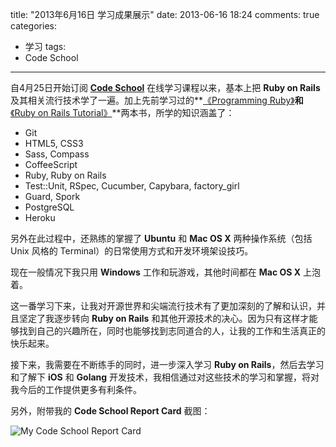 title: "2013年6月16日 学习成果展示"
date: 2013-06-16 18:24
comments: true
categories:
- 学习
tags:
- Code School
---

自4月25日开始订阅 **[Code School](http://www.codeschool.com/ "Code School")** 在线学习课程以来，基本上把 **Ruby on Rails** 及其相关流行技术学了一遍。加上先前学习过的**[《Programming Ruby》](http://pragprog.com/book/ruby4/programming-ruby-1-9-2-0 "Programming Ruby 1.9 & 2.0 (4th edition): The Pragmatic Programmers' Guide")**和**[《Ruby on Rails Tutorial》](http://ruby.railstutorial.org/ "Ruby on Rails Tutorial")**两本书，所学的知识涵盖了：

- Git
- HTML5, CSS3
- Sass, Compass
- CoffeeScript
- Ruby, Ruby on Rails
- Test::Unit, RSpec, Cucumber, Capybara, factory_girl
- Guard, Spork
- PostgreSQL
- Heroku

<!-- more -->

另外在此过程中，还熟练的掌握了 **Ubuntu** 和 **Mac OS X** 两种操作系统（包括 Unix 风格的 Terminal）的日常使用方式和开发环境架设技巧。

现在一般情况下我只用 **Windows** 工作和玩游戏，其他时间都在 **Mac OS X** 上泡着。

这一番学习下来，让我对开源世界和尖端流行技术有了更加深刻的了解和认识，并且坚定了我逐步转向 **Ruby on Rails** 和其他开源技术的决心。因为只有这样才能够找到自己的兴趣所在，同时也能够找到志同道合的人，让我的工作和生活真正的快乐起来。

接下来，我需要在不断练手的同时，进一步深入学习 **Ruby on Rails**，然后去学习和了解下 **iOS** 和 **Golang** 开发技术，我相信通过对这些技术的学习和掌握，将对我今后的工作提供更多有利条件。

另外，附带我的 **Code School Report Card** 截图：

![My Code School Report Card](http://i683.photobucket.com/albums/vv200/howiehucn/MyBlogImages/QQ20130616-2.png)
